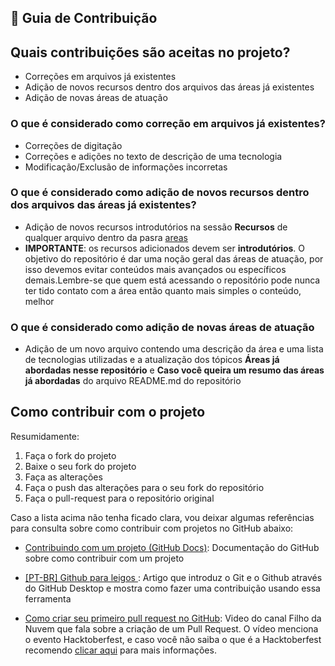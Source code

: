 ## 🤝 Guia de Contribuição

## Quais contribuições são aceitas no projeto?

-   Correções em arquivos já existentes
-   Adição de novos recursos dentro dos arquivos das áreas já existentes
-   Adição de novas áreas de atuação

### O que é considerado como correção em arquivos já existentes?

-   Correções de digitação
-   Correções e adições no texto de descrição de uma tecnologia
-   Modificação/Exclusão de informações incorretas

### O que é considerado como adição de novos recursos dentro dos arquivos das áreas já existentes?

-   Adição de novos recursos introdutórios na sessão **Recursos** de qualquer arquivo dentro da pasra [areas](./areas/)
-   **IMPORTANTE**: os recursos adicionados devem ser **introdutórios**. O objetivo do repositório é dar uma noção geral das áreas de atuação, por isso devemos evitar conteúdos mais avançados ou específicos demais.Lembre-se que quem está acessando o repositório pode nunca ter tido contato com a área então quanto mais simples o conteúdo, melhor

### O que é considerado como adição de novas áreas de atuação

-   Adição de um novo arquivo contendo uma descrição da área e uma lista de tecnologias utilizadas e a atualização dos tópicos **Áreas já abordadas nesse repositório** e **Caso você queira um resumo das áreas já abordadas** do arquivo README.md do repositório

## Como contribuir com o projeto

Resumidamente:

1. Faça o fork do projeto
2. Baixe o seu fork do projeto
3. Faça as alterações
4. Faça o push das alterações para o seu fork do repositório
5. Faça o pull-request para o repositório original

Caso a lista acima não tenha ficado clara, vou deixar algumas referências para consulta sobre como contribuir com projetos no GitHub abaixo:

-   [Contribuindo com um projeto (GitHub Docs)](https://docs.github.com/pt/get-started/exploring-projects-on-github/contributing-to-a-project): Documentação do GitHub sobre como contribuir com um projeto

-   [[PT-BR] Github para leigos
    ](https://dev.to/feministech/pt-br-github-para-leigos-4i7j): Artigo que introduz o Git e o Github através do GitHub Desktop e mostra como fazer uma contribuição usando essa ferramenta

-   [Como criar seu primeiro pull request no GitHub](https://www.youtube.com/watch?v=Du04jBWrv4A): Video do canal Filho da Nuvem que fala sobre a criação de um Pull Request. O vídeo menciona o evento Hacktoberfest, e caso você não saiba o que é a Hacktoberfest recomendo [clicar aqui](https://dev.to/feministech/hacktoberfest-para-quem-quer-comecar-3njp) para mais informações.
